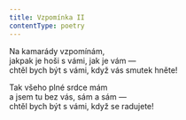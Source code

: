 ```yaml
---
title: Vzpomínka II
contentType: poetry
---
```


Na kamarády vzpomínám,  
jakpak je hoši s vámi, jak je vám —  
chtěl bych být s vámi, když vás smutek hněte!

Tak všeho plné srdce mám  
a jsem tu bez vás, sám a sám —  
chtěl bych být s vámi, když se radujete!
